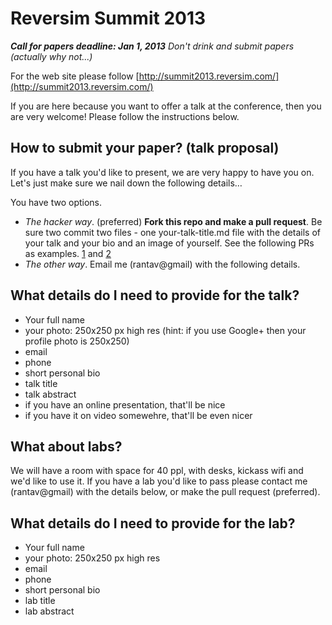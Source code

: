 Reversim Summit 2013
====================

___Call for papers deadline: Jan 1, 2013___ *Don't drink and submit papers (actually why not...)*

For the web site please follow [http://summit2013.reversim.com/](http://summit2013.reversim.com/)

If you are here because you want to offer a talk at the conference, then you are very welcome! Please follow the instructions below.

How to submit your paper? (talk proposal)
-----
If you have a talk you'd like to present, we are very happy to have you on. Let's just make sure we nail down the following details…

You have two options. 

- *The hacker way*. (preferred) __Fork this repo and make a pull request__. Be sure two commit two files - one your-talk-title.md file with the details of your talk and your bio and an image of yourself. See the following PRs as examples. [1](https://github.com/rantav/reversim-summit-2013/pull/1) and [2](https://github.com/rantav/reversim-summit-2013/pull/2)
- *The other way*. Email me (rantav@gmail) with the following details. 

What details do I need to provide for the talk?
----
- Your full name
- your photo: 250x250 px high res (hint: if you use Google+ then your profile photo is 250x250)
- email
- phone
- short personal bio
- talk title
- talk abstract
- if you have an online presentation, that'll be nice
- if you have it on video somewehre, that'll be even nicer


What about labs?
----
We will have a room with space for 40 ppl, with desks, kickass wifi and we'd like to use it.
If you have a lab you'd like to pass please contact me (rantav@gmail) with the details below, or make the pull request (preferred). 

What details do I need to provide for the lab?
----
- Your full name
- your photo: 250x250 px high res
- email
- phone
- short personal bio
- lab title
- lab abstract

